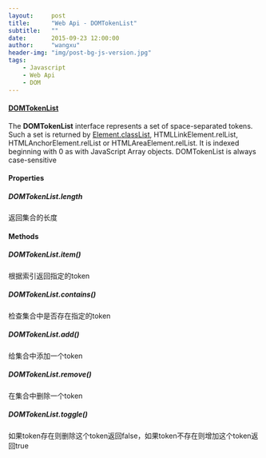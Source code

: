 ```yaml
---
layout:     post
title:      "Web Api - DOMTokenList"
subtitle:   ""
date:       2015-09-23 12:00:00
author:     "wangxu"
header-img: "img/post-bg-js-version.jpg"
tags:
    - Javascript
    - Web Api
    - DOM
---
```


#### [DOMTokenList](https://developer.mozilla.org/en-US/docs/Web/API/DOMTokenList)

The **DOMTokenList** interface represents a set of space-separated tokens. Such a set is returned by [Element.classList](https://developer.mozilla.org/en-US/docs/Web/API/Element/classList), HTMLLinkElement.relList, HTMLAnchorElement.relList or HTMLAreaElement.relList. It is indexed beginning with 0 as with JavaScript Array objects. DOMTokenList is always case-sensitive

#### Properties

##### DOMTokenList.length

返回集合的长度

#### Methods

##### DOMTokenList.item()

根据索引返回指定的token

##### DOMTokenList.contains()

检查集合中是否存在指定的token

##### DOMTokenList.add()

给集合中添加一个token

##### DOMTokenList.remove()

在集合中删除一个token

##### DOMTokenList.toggle()

如果token存在则删除这个token返回false，如果token不存在则增加这个token返回true
